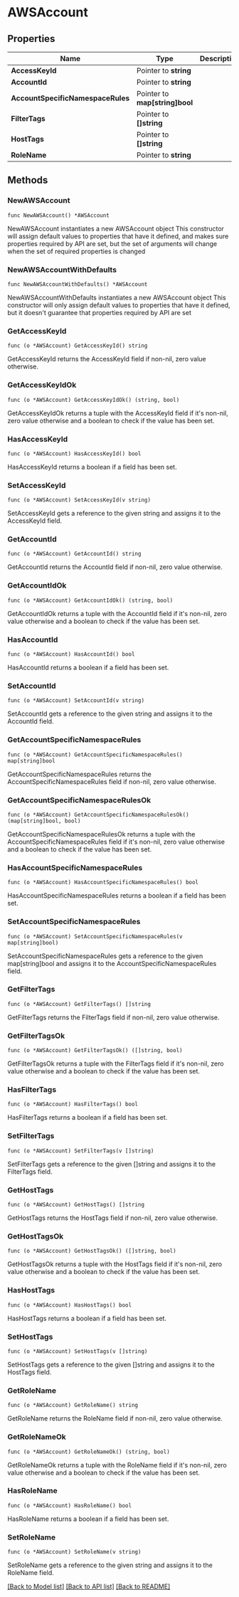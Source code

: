 # AWSAccount

## Properties

Name | Type | Description | Notes
------------ | ------------- | ------------- | -------------
**AccessKeyId** | Pointer to **string** |  | [optional] 
**AccountId** | Pointer to **string** |  | [optional] 
**AccountSpecificNamespaceRules** | Pointer to **map[string]bool** |  | [optional] 
**FilterTags** | Pointer to **[]string** |  | [optional] 
**HostTags** | Pointer to **[]string** |  | [optional] 
**RoleName** | Pointer to **string** |  | [optional] 

## Methods

### NewAWSAccount

`func NewAWSAccount() *AWSAccount`

NewAWSAccount instantiates a new AWSAccount object
This constructor will assign default values to properties that have it defined,
and makes sure properties required by API are set, but the set of arguments
will change when the set of required properties is changed

### NewAWSAccountWithDefaults

`func NewAWSAccountWithDefaults() *AWSAccount`

NewAWSAccountWithDefaults instantiates a new AWSAccount object
This constructor will only assign default values to properties that have it defined,
but it doesn't guarantee that properties required by API are set

### GetAccessKeyId

`func (o *AWSAccount) GetAccessKeyId() string`

GetAccessKeyId returns the AccessKeyId field if non-nil, zero value otherwise.

### GetAccessKeyIdOk

`func (o *AWSAccount) GetAccessKeyIdOk() (string, bool)`

GetAccessKeyIdOk returns a tuple with the AccessKeyId field if it's non-nil, zero value otherwise
and a boolean to check if the value has been set.

### HasAccessKeyId

`func (o *AWSAccount) HasAccessKeyId() bool`

HasAccessKeyId returns a boolean if a field has been set.

### SetAccessKeyId

`func (o *AWSAccount) SetAccessKeyId(v string)`

SetAccessKeyId gets a reference to the given string and assigns it to the AccessKeyId field.

### GetAccountId

`func (o *AWSAccount) GetAccountId() string`

GetAccountId returns the AccountId field if non-nil, zero value otherwise.

### GetAccountIdOk

`func (o *AWSAccount) GetAccountIdOk() (string, bool)`

GetAccountIdOk returns a tuple with the AccountId field if it's non-nil, zero value otherwise
and a boolean to check if the value has been set.

### HasAccountId

`func (o *AWSAccount) HasAccountId() bool`

HasAccountId returns a boolean if a field has been set.

### SetAccountId

`func (o *AWSAccount) SetAccountId(v string)`

SetAccountId gets a reference to the given string and assigns it to the AccountId field.

### GetAccountSpecificNamespaceRules

`func (o *AWSAccount) GetAccountSpecificNamespaceRules() map[string]bool`

GetAccountSpecificNamespaceRules returns the AccountSpecificNamespaceRules field if non-nil, zero value otherwise.

### GetAccountSpecificNamespaceRulesOk

`func (o *AWSAccount) GetAccountSpecificNamespaceRulesOk() (map[string]bool, bool)`

GetAccountSpecificNamespaceRulesOk returns a tuple with the AccountSpecificNamespaceRules field if it's non-nil, zero value otherwise
and a boolean to check if the value has been set.

### HasAccountSpecificNamespaceRules

`func (o *AWSAccount) HasAccountSpecificNamespaceRules() bool`

HasAccountSpecificNamespaceRules returns a boolean if a field has been set.

### SetAccountSpecificNamespaceRules

`func (o *AWSAccount) SetAccountSpecificNamespaceRules(v map[string]bool)`

SetAccountSpecificNamespaceRules gets a reference to the given map[string]bool and assigns it to the AccountSpecificNamespaceRules field.

### GetFilterTags

`func (o *AWSAccount) GetFilterTags() []string`

GetFilterTags returns the FilterTags field if non-nil, zero value otherwise.

### GetFilterTagsOk

`func (o *AWSAccount) GetFilterTagsOk() ([]string, bool)`

GetFilterTagsOk returns a tuple with the FilterTags field if it's non-nil, zero value otherwise
and a boolean to check if the value has been set.

### HasFilterTags

`func (o *AWSAccount) HasFilterTags() bool`

HasFilterTags returns a boolean if a field has been set.

### SetFilterTags

`func (o *AWSAccount) SetFilterTags(v []string)`

SetFilterTags gets a reference to the given []string and assigns it to the FilterTags field.

### GetHostTags

`func (o *AWSAccount) GetHostTags() []string`

GetHostTags returns the HostTags field if non-nil, zero value otherwise.

### GetHostTagsOk

`func (o *AWSAccount) GetHostTagsOk() ([]string, bool)`

GetHostTagsOk returns a tuple with the HostTags field if it's non-nil, zero value otherwise
and a boolean to check if the value has been set.

### HasHostTags

`func (o *AWSAccount) HasHostTags() bool`

HasHostTags returns a boolean if a field has been set.

### SetHostTags

`func (o *AWSAccount) SetHostTags(v []string)`

SetHostTags gets a reference to the given []string and assigns it to the HostTags field.

### GetRoleName

`func (o *AWSAccount) GetRoleName() string`

GetRoleName returns the RoleName field if non-nil, zero value otherwise.

### GetRoleNameOk

`func (o *AWSAccount) GetRoleNameOk() (string, bool)`

GetRoleNameOk returns a tuple with the RoleName field if it's non-nil, zero value otherwise
and a boolean to check if the value has been set.

### HasRoleName

`func (o *AWSAccount) HasRoleName() bool`

HasRoleName returns a boolean if a field has been set.

### SetRoleName

`func (o *AWSAccount) SetRoleName(v string)`

SetRoleName gets a reference to the given string and assigns it to the RoleName field.


[[Back to Model list]](../README.md#documentation-for-models) [[Back to API list]](../README.md#documentation-for-api-endpoints) [[Back to README]](../README.md)


